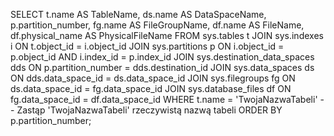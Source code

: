 SELECT 
    t.name AS TableName,
    ds.name AS DataSpaceName,
    p.partition_number,
    fg.name AS FileGroupName,
    df.name AS FileName,
    df.physical_name AS PhysicalFileName
FROM 
    sys.tables t
JOIN 
    sys.indexes i ON t.object_id = i.object_id
JOIN 
    sys.partitions p ON i.object_id = p.object_id AND i.index_id = p.index_id
JOIN 
    sys.destination_data_spaces dds ON p.partition_number = dds.destination_id
JOIN 
    sys.data_spaces ds ON dds.data_space_id = ds.data_space_id
JOIN 
    sys.filegroups fg ON ds.data_space_id = fg.data_space_id
JOIN 
    sys.database_files df ON fg.data_space_id = df.data_space_id
WHERE 
    t.name = 'TwojaNazwaTabeli' -- Zastąp 'TwojaNazwaTabeli' rzeczywistą nazwą tabeli
ORDER BY 
    p.partition_number;
